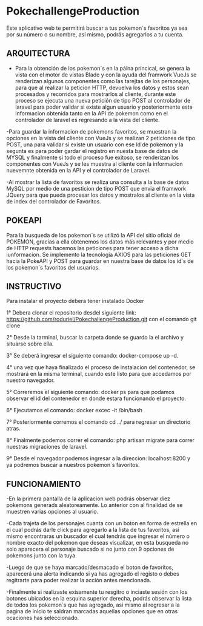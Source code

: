 # PokechallengeProduction
Este aplicativo web te permitirá buscar a tus pokemon´s favoritos ya sea por su número o su nombre, así mismo,  podrás agregarlos a tu cuenta.

## ARQUITECTURA
- Para la obtención de los pokemon´s en la páina princical, se genera la vista
 con el motor de vistas Blade y con la ayuda del framwork VueJs se renderizan 
 algunos componentes como las tarejtas de los personajes, para que al realizar la
 peticion HTTP, devuelva los datos y estos sean procesados y recorridos para 
 mostrarlos al cliente, durante este proceso se ejecuta una nueva petición de tipo POST 
 al controlador de laravel para poder validar si existe algun usuario y posteriormente 
 esta informacion obtenida tanto en la API de pokemon como en el controlador de laravel
 es regresando a la vista del cliente.
 
 -Para guardar la informacion de pokemons favoritos, se muestran la opciones en la
  vista del cliente con VueJs y se realizan 2 peticiones de tipo POST, una para 
  validar si existe un usuario con ese ld de pokemon y la segunta es para poder gardar
  el registro  en nuesta base de datos de MYSQL y finalmente si todo el proceso fue 
  exitoso, se renderizan los componentes con VueJs y se les muestra al cliente con la 
  informacion nuevemnte obtenida en la API y el controlador de Laravel.
  
  -Al mostrar la lista de favoritos se realiza una consulta a la base de datos MySQL 
   por medio de una pesticion de tipo POST que envia el framwork JQuery para que pueda
   procesar los datos y mostralos al cliente en la vista de index del controlador de
   Favoritos.
   
## POKEAPI
Para la busqueda de los pokemon´s se utilizó la API del
sitio oficial de POKEMON, gracias a ella obtenemos los 
datos más relevantes y por medio de HTTP requests
hacemos las peticiones para tener acceso a dicha iunformacion.
Se implemento la tecnología AXIOS para las peticiones GET hacia
la PokeAPI y POST para guardar en nuestra base de datos los id´s
de los pokemon´s favoritos del usuarios.
   
## INSTRUCTIVO
Para instalar el proyecto debera tener instalado Docker

1° Debera clonar el repositorio  desdel siguiente link: 
https://github.com/roduriel/PokechallengeProduction.git
con el comando git clone

2° Desde la tarminal, buscar la carpeta donde se guardo
la el archivo y situarse sobre ella.

3° Se deberá ingresar el siguiente comando: 
docker-compose up -d.

4° una vez que haya finalizado el proceso de instalacion
del contenedor, se mostrará en la misma terminal, cuando 
este listo para que accedamos por nuestro navegador.

5° Correremos el siguiente comando:
docker ps
para que podamos observar el id del contenedor en donde
estara funcionando el proyecto.

6° Ejecutamos el comando: 
docker excec -it <idContenedor> /bin/bash
 
7° Posteriormente corremos el comando 
cd ../ 
para regresar un directorio atras.

8° Finalmente podemos correr el comando: php artisan migrate
para correr nuestras migraciones de laravel.

9° Desde el navegador podemos ingresar a la direccion:
localhost:8200 y ya podremos buscar a nuestros pokemon´s
favoritos.

## FUNCIONAMIENTO

-En la primera pantalla de la aplicacion web podrás observar diez
pokemons generads aleatoreamente. Lo anterior con al finalidad de
se muestren varias opciones al usuario.

-Cada trajeta de los personajes cuanta con un boton en forma de 
estrella en el cual podrás darle click para agregarlo a la lista
de tus favoritos, asi mismo encontraras un buscador el cual tendrás
que ingresar el número o nombre exacto del pokemon que deseas visualizar,
en esta busqueda no solo aparecera el personaje buscado si no junto con 9
opciones de pokemons junto con la tuya.

-Luego de que se haya marcado/desmacado el boton de favoritos, aparecerá
una alerta indicando si ya has agregado el registo o debes regitrarte para
poder realizar la acción antes mencionada.

-Finalmente si realizaste exisamente tu resgitro o inciaste sesión con los
botones ubicados en la esquina superior derecha, podrás observar la lista
de todos los pokemon´s que has agregado, asi mismo al regresar a la pagina
de inicio te saldran marcadas aquellas opciones que en otras ocaciones has 
seleccionado.
